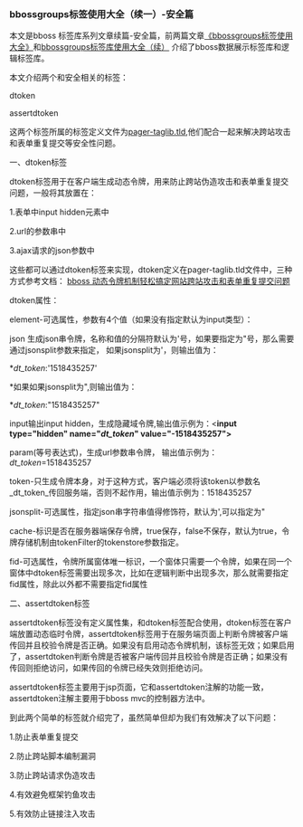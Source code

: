 ### bbossgroups标签使用大全（续一）-安全篇

本文是bboss 标签库系列文章续篇-安全篇，前两篇文章[《bbossgroups标签使用大全》](http://yin-bp.iteye.com/blog/1136924)和[bbossgroups标签库使用大全（续）](http://yin-bp.iteye.com/blog/1137674) 介绍了bboss数据展示标签库和逻辑标签库。

本文介绍两个和安全相关的标签：

dtoken

assertdtoken

这两个标签所属的标签定义文件为[pager-taglib.tld](https://github.com/bbossgroups/bbossgroups-3.5/blob/master/bboss-mvc/WebRoot/WEB-INF/pager-taglib.tld),他们配合一起来解决跨站攻击和表单重复提交等安全性问题。

一、dtoken标签

dtoken标签用于在客户端生成动态令牌，用来防止跨站伪造攻击和表单重复提交问题，一般将其放置在：

1.表单中input hidden元素中

2.url的参数串中

3.ajax请求的json参数中

这些都可以通过dtoken标签来实现，dtoken定义在pager-taglib.tld文件中，三种方式参考文档：
[bboss 动态令牌机制轻松搞定网站跨站攻击和表单重复提交问题](http://yin-bp.iteye.com/blog/1662594)

dtoken属性：

element-可选属性，参数有4个值（如果没有指定默认为input类型）：

json 生成json串令牌，名称和值的分隔符默认为'号，如果要指定为"号，那么需要通过jsonsplit参数来指定， 如果jsonsplit为'，则输出值为：

*_dt_token_:'1518435257'

*如果如果jsonsplit为",则输出值为：

*_dt_token_:"1518435257"  

input输出input hidden，生成隐藏域令牌,输出值示例为：<**input type="hidden" name="_dt_token_" value="-1518435257">**  

param(等号表达式)，生成url参数串令牌， 输出值示例为：_dt_token_=1518435257

token-只生成令牌本身，对于这种方式，客户端必须将该token以参数名_dt_token_传回服务端，否则不起作用，输出值示例为：1518435257

jsonsplit-可选属性，指定json串字符串值得修饰符，默认为',可以指定为"

cache-标识是否在服务器端保存令牌，true保存，false不保存，默认为true，令牌存储机制由tokenFilter的tokenstore参数指定。

fid-可选属性，令牌所属窗体唯一标识，一个窗体只需要一个令牌，如果在同一个窗体中dtoken标签需要出现多次，比如在逻辑判断中出现多次，那么就需要指定fid属性，除此以外都不需要指定fid属性

二、assertdtoken标签

assertdtoken标签没有定义属性集，和dtoken标签配合使用，dtoken标签在客户端放置动态临时令牌，assertdtoken标签用于在服务端页面上判断令牌被客户端传回并且校验令牌是否正确。如果没有启用动态令牌机制，该标签无效；如果启用了，assertdtoken判断令牌是否被客户端传回并且校验令牌是否正确；如果没有传回则拒绝访问，如果传回的令牌已经失效则拒绝访问。

assertdtoken标签主要用于jsp页面，它和assertdtoken注解的功能一致，assertdtoken注解主要用于bboss mvc的控制器方法中。

到此两个简单的标签就介绍完了，虽然简单但却为我们有效解决了以下问题：

1.防止表单重复提交

2.防止跨站脚本编制漏洞

3.防止跨站请求伪造攻击

4.有效避免框架钓鱼攻击

5.有效防止链接注入攻击

